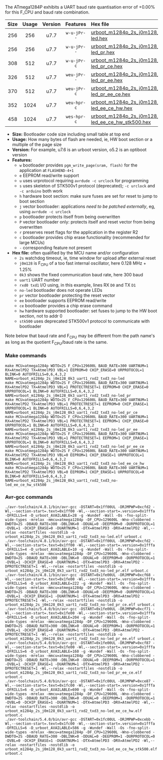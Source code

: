 The ATmega1284P exhibits a UART baud rate quantisation error of +0.00% for this F_CPU and baud rate combination.

|Size|Usage|Version|Features|Hex file|
|:-:|:-:|:-:|:-:|:--|
|256|256|u7.7|`w-u-jPr--`|[urboot_m1284p_2s_j0m128_0k3_uart1_rxd2_txd3_no-led.hex](https://raw.githubusercontent.com/stefanrueger/urboot.hex/main/boards/wildfire/atmega1284p/watchdog_2_s/internal_oscillator_j%2B1.25%25/%2B0m128000_hz/%2B%2B%2B0k3_baud/uart1_rxd2_txd3/no-led/urboot_m1284p_2s_j0m128_0k3_uart1_rxd2_txd3_no-led.hex)|
|256|256|u7.7|`w-u-jPr--`|[urboot_m1284p_2s_j0m128_0k3_uart1_rxd2_txd3_no-led_pr.hex](https://raw.githubusercontent.com/stefanrueger/urboot.hex/main/boards/wildfire/atmega1284p/watchdog_2_s/internal_oscillator_j%2B1.25%25/%2B0m128000_hz/%2B%2B%2B0k3_baud/uart1_rxd2_txd3/no-led/urboot_m1284p_2s_j0m128_0k3_uart1_rxd2_txd3_no-led_pr.hex)|
|308|512|u7.7|`w-u-jPr-c`|[urboot_m1284p_2s_j0m128_0k3_uart1_rxd2_txd3_no-led_pr_ce.hex](https://raw.githubusercontent.com/stefanrueger/urboot.hex/main/boards/wildfire/atmega1284p/watchdog_2_s/internal_oscillator_j%2B1.25%25/%2B0m128000_hz/%2B%2B%2B0k3_baud/uart1_rxd2_txd3/no-led/urboot_m1284p_2s_j0m128_0k3_uart1_rxd2_txd3_no-led_pr_ce.hex)|
|326|512|u7.7|`weu-jPr--`|[urboot_m1284p_2s_j0m128_0k3_uart1_rxd2_txd3_no-led_pr_ee.hex](https://raw.githubusercontent.com/stefanrueger/urboot.hex/main/boards/wildfire/atmega1284p/watchdog_2_s/internal_oscillator_j%2B1.25%25/%2B0m128000_hz/%2B%2B%2B0k3_baud/uart1_rxd2_txd3/no-led/urboot_m1284p_2s_j0m128_0k3_uart1_rxd2_txd3_no-led_pr_ee.hex)|
|370|512|u7.7|`weu-jPr-c`|[urboot_m1284p_2s_j0m128_0k3_uart1_rxd2_txd3_no-led_pr_ee_ce.hex](https://raw.githubusercontent.com/stefanrueger/urboot.hex/main/boards/wildfire/atmega1284p/watchdog_2_s/internal_oscillator_j%2B1.25%25/%2B0m128000_hz/%2B%2B%2B0k3_baud/uart1_rxd2_txd3/no-led/urboot_m1284p_2s_j0m128_0k3_uart1_rxd2_txd3_no-led_pr_ee_ce.hex)|
|352|1024|u7.7|`weu-hpr-c`|[urboot_m1284p_2s_j0m128_0k3_uart1_rxd2_txd3_no-led_ee_ce_hw.hex](https://raw.githubusercontent.com/stefanrueger/urboot.hex/main/boards/wildfire/atmega1284p/watchdog_2_s/internal_oscillator_j%2B1.25%25/%2B0m128000_hz/%2B%2B%2B0k3_baud/uart1_rxd2_txd3/no-led/urboot_m1284p_2s_j0m128_0k3_uart1_rxd2_txd3_no-led_ee_ce_hw.hex)|
|458|1024|u7.7|`wes-hpr-c`|[urboot_m1284p_2s_j0m128_0k3_uart1_rxd2_txd3_no-led_ee_ce_hw_stk500.hex](https://raw.githubusercontent.com/stefanrueger/urboot.hex/main/boards/wildfire/atmega1284p/watchdog_2_s/internal_oscillator_j%2B1.25%25/%2B0m128000_hz/%2B%2B%2B0k3_baud/uart1_rxd2_txd3/no-led/urboot_m1284p_2s_j0m128_0k3_uart1_rxd2_txd3_no-led_ee_ce_hw_stk500.hex)|

- **Size:** Bootloader code size including small table at top end
- **Usage:** How many bytes of flash are needed, ie, HW boot section or a multiple of the page size
- **Version:** For example, u7.6 is an urboot version, o5.2 is an optiboot version
- **Features:**
  + `w` bootloader provides `pgm_write_page(sram, flash)` for the application at `FLASHEND-4+1`
  + `e` EEPROM read/write support
  + `u` uses urprotocol requiring `avrdude -c urclock` for programming
  + `s` uses skeleton of STK500v1 protocol (deprecated); `-c urclock` and `-c arduino` both work
  + `h` hardware boot section: make sure fuses are set for reset to jump to boot section
  + `j` vector bootloader: applications *need to be patched externally*, eg, using `avrdude -c urclock`
  + `p` bootloader protects itself from being overwritten
  + `P` vector bootloader only: protects itself and reset vector from being overwritten
  + `r` preserves reset flags for the application in the register R2
  + `c` bootloader provides chip erase functionality (recommended for large MCUs)
  + `-` corresponding feature not present
- **Hex file:** often qualified by the MCU name and/or configuration
  + `2s` watchdog timeout, ie, time window for upload after external reset
  + `j0m128` is F<sub>CPU</sub> of a too fast internal oscillator, here 0.128 MHz + 1.25%
  + `0k3` shows the fixed communication baud rate, here 300 baud
  + `uart1` UART number
  + `rxd0 txd1` I/O using, in this example, lines RX `D0` and TX `D1`
  + `no-led` bootloader does not operate LEDs
  + `pr` vector bootloader protecting the reset vector
  + `ee` bootloader supports EEPROM read/write
  + `ce` bootloader provides a chip erase command
  + `hw` hardware supported bootloader: set fuses to jump to the HW boot section, not to addr 0
  + `stk500` uses deprecated STK500v1 protocol to communicate with bootloader


Note below that baud rate and F<sub>CPU</sub> may be different from the path name's as long as the quotient F<sub>CPU</sub>/baud rate is the same.

### Make commands
```
make MCU=atmega1284p WDTO=2S F_CPU=129600L BAUD_RATE=300 UARTNUM=1 RX=AtmelPD2 TX=AtmelPD3 VBL=1 EEPROM=0 CHIP_ERASE=0 URPROTOCOL=1 BLINK=0 AUTOFRILLS=0,6,4,3,2 NAME=urboot_m1284p_2s_j0m128_0k3_uart1_rxd2_txd3_no-led
make MCU=atmega1284p WDTO=2S F_CPU=129600L BAUD_RATE=300 UARTNUM=1 RX=AtmelPD2 TX=AtmelPD3 VBL=1 PROTECTRESET=1 EEPROM=0 CHIP_ERASE=0 URPROTOCOL=1 BLINK=0 AUTOFRILLS=0,6,4,3,2 NAME=urboot_m1284p_2s_j0m128_0k3_uart1_rxd2_txd3_no-led_pr
make MCU=atmega1284p WDTO=2S F_CPU=129600L BAUD_RATE=300 UARTNUM=1 RX=AtmelPD2 TX=AtmelPD3 VBL=1 PROTECTRESET=1 EEPROM=0 CHIP_ERASE=1 URPROTOCOL=1 BLINK=0 AUTOFRILLS=0,6,4,3,2 NAME=urboot_m1284p_2s_j0m128_0k3_uart1_rxd2_txd3_no-led_pr_ce
make MCU=atmega1284p WDTO=2S F_CPU=129600L BAUD_RATE=300 UARTNUM=1 RX=AtmelPD2 TX=AtmelPD3 VBL=1 PROTECTRESET=1 EEPROM=1 CHIP_ERASE=0 URPROTOCOL=1 BLINK=0 AUTOFRILLS=0,6,4,3,2 NAME=urboot_m1284p_2s_j0m128_0k3_uart1_rxd2_txd3_no-led_pr_ee
make MCU=atmega1284p WDTO=2S F_CPU=129600L BAUD_RATE=300 UARTNUM=1 RX=AtmelPD2 TX=AtmelPD3 VBL=1 PROTECTRESET=1 EEPROM=1 CHIP_ERASE=1 URPROTOCOL=1 BLINK=0 AUTOFRILLS=0,6,4,3,2 NAME=urboot_m1284p_2s_j0m128_0k3_uart1_rxd2_txd3_no-led_pr_ee_ce
make MCU=atmega1284p WDTO=2S F_CPU=129600L BAUD_RATE=300 UARTNUM=1 RX=AtmelPD2 TX=AtmelPD3 VBL=0 EEPROM=1 CHIP_ERASE=1 URPROTOCOL=1 BLINK=0 AUTOFRILLS=0,6,4,3,2 NAME=urboot_m1284p_2s_j0m128_0k3_uart1_rxd2_txd3_no-led_ee_ce_hw
make MCU=atmega1284p WDTO=2S F_CPU=129600L BAUD_RATE=300 UARTNUM=1 RX=AtmelPD2 TX=AtmelPD3 VBL=0 EEPROM=1 CHIP_ERASE=1 URPROTOCOL=0 BLINK=0 AUTOFRILLS=0,6,4,3,2 NAME=urboot_m1284p_2s_j0m128_0k3_uart1_rxd2_txd3_no-led_ee_ce_hw_stk500
```

### Avr-gcc commands
```
./avr-toolchain/4.8.1/bin/avr-gcc -DSTART=0x1ff00UL -DRJMPWP=0xcfd2 -Wl,--section-start=.text=0x1ff00 -Wl,--section-start=.version=0x1fffa -DFRILLS=4 -D_urboot_AVAILABLE=28 -g -Wundef -Wall -Os -fno-split-wide-types -mrelax -mmcu=atmega1284p -DF_CPU=129600L -Wno-clobbered -DWDTO=2S -DBAUD_RATE=300 -DBLINK=0 -DDUAL=0 -DEEPROM=0 -DURPROTOCOL=1 -DVBL=1 -DCHIP_ERASE=0 -DUARTNUM=1 -DTX=AtmelPD3 -DRX=AtmelPD2 -Wl,--relax -nostartfiles -nostdlib -o urboot_m1284p_2s_j0m128_0k3_uart1_rxd2_txd3_no-led.elf urboot.c
./avr-toolchain/4.8.1/bin/avr-gcc -DSTART=0x1ff00UL -DRJMPWP=0xcfd2 -Wl,--section-start=.text=0x1ff00 -Wl,--section-start=.version=0x1fffa -DFRILLS=4 -D_urboot_AVAILABLE=10 -g -Wundef -Wall -Os -fno-split-wide-types -mrelax -mmcu=atmega1284p -DF_CPU=129600L -Wno-clobbered -DWDTO=2S -DBAUD_RATE=300 -DBLINK=0 -DDUAL=0 -DEEPROM=0 -DURPROTOCOL=1 -DVBL=1 -DCHIP_ERASE=0 -DUARTNUM=1 -DTX=AtmelPD3 -DRX=AtmelPD2 -DPROTECTRESET=1 -Wl,--relax -nostartfiles -nostdlib -o urboot_m1284p_2s_j0m128_0k3_uart1_rxd2_txd3_no-led_pr.elf urboot.c
./avr-toolchain/4.8.1/bin/avr-gcc -DSTART=0x1fe00UL -DRJMPWP=0xcf68 -Wl,--section-start=.text=0x1fe00 -Wl,--section-start=.version=0x1fffa -DFRILLS=6 -D_urboot_AVAILABLE=222 -g -Wundef -Wall -Os -fno-split-wide-types -mrelax -mmcu=atmega1284p -DF_CPU=129600L -Wno-clobbered -DWDTO=2S -DBAUD_RATE=300 -DBLINK=0 -DDUAL=0 -DEEPROM=0 -DURPROTOCOL=1 -DVBL=1 -DCHIP_ERASE=1 -DUARTNUM=1 -DTX=AtmelPD3 -DRX=AtmelPD2 -DPROTECTRESET=1 -Wl,--relax -nostartfiles -nostdlib -o urboot_m1284p_2s_j0m128_0k3_uart1_rxd2_txd3_no-led_pr_ce.elf urboot.c
./avr-toolchain/5.4.0/bin/avr-gcc -DSTART=0x1fe00UL -DRJMPWP=0xcf71 -Wl,--section-start=.text=0x1fe00 -Wl,--section-start=.version=0x1fffa -DFRILLS=6 -D_urboot_AVAILABLE=204 -g -Wundef -Wall -Os -fno-split-wide-types -mrelax -mmcu=atmega1284p -DF_CPU=129600L -Wno-clobbered -DWDTO=2S -DBAUD_RATE=300 -DBLINK=0 -DDUAL=0 -DEEPROM=1 -DURPROTOCOL=1 -DVBL=1 -DCHIP_ERASE=0 -DUARTNUM=1 -DTX=AtmelPD3 -DRX=AtmelPD2 -DPROTECTRESET=1 -Wl,--relax -nostartfiles -nostdlib -o urboot_m1284p_2s_j0m128_0k3_uart1_rxd2_txd3_no-led_pr_ee.elf urboot.c
./avr-toolchain/5.4.0/bin/avr-gcc -DSTART=0x1fe00UL -DRJMPWP=0xcf87 -Wl,--section-start=.text=0x1fe00 -Wl,--section-start=.version=0x1fffa -DFRILLS=6 -D_urboot_AVAILABLE=160 -g -Wundef -Wall -Os -fno-split-wide-types -mrelax -mmcu=atmega1284p -DF_CPU=129600L -Wno-clobbered -DWDTO=2S -DBAUD_RATE=300 -DBLINK=0 -DDUAL=0 -DEEPROM=1 -DURPROTOCOL=1 -DVBL=1 -DCHIP_ERASE=1 -DUARTNUM=1 -DTX=AtmelPD3 -DRX=AtmelPD2 -DPROTECTRESET=1 -Wl,--relax -nostartfiles -nostdlib -o urboot_m1284p_2s_j0m128_0k3_uart1_rxd2_txd3_no-led_pr_ee_ce.elf urboot.c
./avr-toolchain/5.4.0/bin/avr-gcc -DSTART=0x1fc00UL -DRJMPWP=0xce87 -Wl,--section-start=.text=0x1fc00 -Wl,--section-start=.version=0x1fffa -DFRILLS=6 -D_urboot_AVAILABLE=690 -g -Wundef -Wall -Os -fno-split-wide-types -mrelax -mmcu=atmega1284p -DF_CPU=129600L -Wno-clobbered -DWDTO=2S -DBAUD_RATE=300 -DBLINK=0 -DDUAL=0 -DEEPROM=1 -DURPROTOCOL=1 -DVBL=0 -DCHIP_ERASE=1 -DUARTNUM=1 -DTX=AtmelPD3 -DRX=AtmelPD2 -Wl,--relax -nostartfiles -nostdlib -o urboot_m1284p_2s_j0m128_0k3_uart1_rxd2_txd3_no-led_ee_ce_hw.elf urboot.c
./avr-toolchain/5.4.0/bin/avr-gcc -DSTART=0x1fc00UL -DRJMPWP=0xcebb -Wl,--section-start=.text=0x1fc00 -Wl,--section-start=.version=0x1fffa -DFRILLS=6 -D_urboot_AVAILABLE=586 -g -Wundef -Wall -Os -fno-split-wide-types -mrelax -mmcu=atmega1284p -DF_CPU=129600L -Wno-clobbered -DWDTO=2S -DBAUD_RATE=300 -DBLINK=0 -DDUAL=0 -DEEPROM=1 -DURPROTOCOL=0 -DVBL=0 -DCHIP_ERASE=1 -DUARTNUM=1 -DTX=AtmelPD3 -DRX=AtmelPD2 -Wl,--relax -nostartfiles -nostdlib -o urboot_m1284p_2s_j0m128_0k3_uart1_rxd2_txd3_no-led_ee_ce_hw_stk500.elf urboot.c
```

